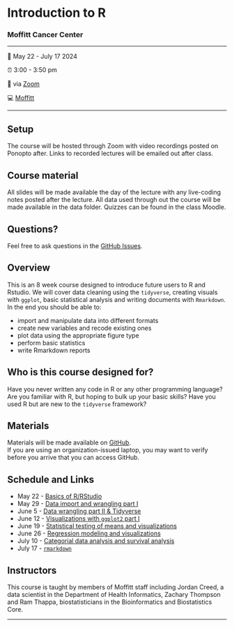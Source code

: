 
<!-- README.md is generated from README.Rmd. Please edit that file -->

# Introduction to R

### Moffitt Cancer Center

------------------------------------------------------------------------

:calendar: May 22 - July 17 2024

:alarm_clock: 3:00 - 3:50 pm

:office: via [Zoom](https://moffitt.zoom.us/j/)

:computer: [Moffitt](https://moffitt.org/)

------------------------------------------------------------------------

## Setup

The course will be hosted through Zoom with video recordings posted on
Ponopto after. Links to recorded lectures will be emailed out after
class.

<!-- 
* When you're done, put a green post-it on your computer. 
* If you need help, put up a pink post-it.
-->

## Course material

All slides will be made available the day of the lecture with any
live-coding notes posted after the lecture. All data used through out
the course will be made available in the data folder. Quizzes can be
found in the class Moodle.

<!--
* Rewrite as links to slides on github once they are made
* [Name of talk](path/to/slides.pdf)
-->

## Questions?

Feel free to ask questions in the [GitHub Issues](https://github.com).

## Overview

This is an 8 week course designed to introduce future users to R and
Rstudio. We will cover data cleaning using the `tidyverse`, creating
visuals with `ggplot`, basic statistical analysis and writing documents
with `Rmarkdown`. In the end you should be able to:

<!--
Each instructor should provide a one sentence summary of what participants
will be able to do after thier lecture 
-->

- import and manipulate data into different formats
- create new variables and recode existing ones
- plot data using the appropriate figure type
- perform basic statistics
- write Rmarkdown reports

## Who is this course designed for?

Have you never written any code in R or any other programming language?
Are you familiar with R, but hoping to bulk up your basic skills? Have
you used R but are new to the `tidyverse` framework?

## Materials

Materials will be made available on
[GitHub](https://github.com/tenglab/Intro_to_R_2024).  
If you are using an organization-issued laptop, you may want to verify
before you arrive that you can access GitHub.

## Schedule and Links

- May 22 - [Basics of
  R/RStudio](https://moffitt.hosted.panopto.com/Panopto/Pages/Viewer.aspx?id=12345e7b-23b0-46aa-9eb4-b178015265bc)
- May 29 - [Data import and wrangling part
  I](https://moffitt.hosted.panopto.com/Panopto/Pages/Viewer.aspx?id=73851cd2-6dbe-426a-a5da-b17f014e8187)
- June 5 - [Data wrangling part II &
  Tidyverse](https://moffitt.hosted.panopto.com/Panopto/Pages/Viewer.aspx?id=9a8801ce-bedf-4ae7-8bed-b186014bd7bf)
- June 12 - [Visualizations with `ggplot2` part
  I](https://moffitt.hosted.panopto.com/Panopto/Pages/Viewer.aspx?id=d2d359a4-e010-41f0-8fd6-b18d01572d51)
- June 19 - [Statistical testing of means and
  visualizations](https://moffitt.hosted.panopto.com/Panopto/Pages/Viewer.aspx?id=5fd442fc-5cf4-4082-ace7-b19401495ed3)
- June 26 - [Regression modeling and
  visualizations](https://moffitt.hosted.panopto.com/Panopto/Pages/Viewer.aspx?id=9f51dbc1-40fa-41f2-99b5-b19b0153ce66)
- July 10 - [Categorial data analysis and survival
  analysis](https://moffitt.hosted.panopto.com/Panopto/Pages/Viewer.aspx?id=390532d8-d73c-4c48-9e1b-b1a901572818)
- July 17 - [`rmarkdown`](https://moffitt.hosted.panopto.com/)

## Instructors

<!--
Add links to personal websites and double check personal info
* add small blurbs/pictures for each instructor? 
-->

This course is taught by members of Moffitt staff including Jordan
Creed, a data scientist in the Department of Health Informatics, Zachary
Thompson and Ram Thappa, biostatisticians in the Bioinformatics and
Biostatistics Core.

------------------------------------------------------------------------
